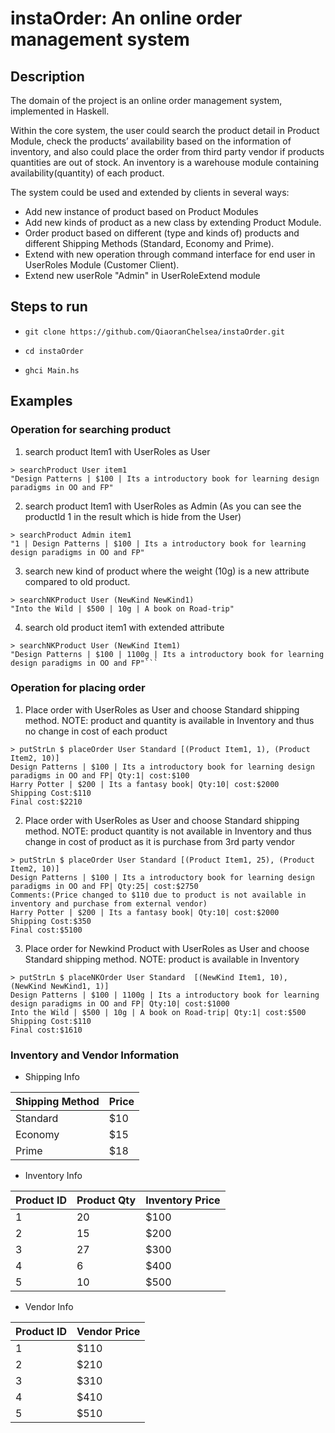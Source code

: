 # instaOrder: An online order management system 


## Description
The domain of the project is an online order management system, implemented in Haskell.

Within the core system, the user could search the product detail in Product Module, check the products’ availability based on the information of inventory, and also could place the order from third party vendor if products quantities are out of stock. An inventory is a warehouse module containing availability(quantity) of each product.

The system could be used and extended by clients in several ways:
* Add new instance of product based on Product Modules
* Add new kinds of product as a new class by extending Product Module.
* Order product based on different (type and kinds of) products and different Shipping Methods (Standard, Economy and Prime).
* Extend with new operation through command interface for end user in UserRoles Module (Customer Client).
* Extend new userRole "Admin" in UserRoleExtend module

## Steps to run
* `git clone https://github.com/QiaoranChelsea/instaOrder.git`

* `cd instaOrder`

* `ghci Main.hs` 

## Examples
### Operation for searching product 
1. search product Item1 with UserRoles as User 
```
> searchProduct User item1
"Design Patterns | $100 | Its a introductory book for learning design paradigms in OO and FP"
```

2. search product Item1 with UserRoles as Admin (As you can see the productId 1 in the result which is hide from the User)
```
> searchProduct Admin item1 
"1 | Design Patterns | $100 | Its a introductory book for learning design paradigms in OO and FP"
```

3. search new kind of product where the weight (10g) is a new attribute compared to old product.
```
> searchNKProduct User (NewKind NewKind1)
"Into the Wild | $500 | 10g | A book on Road-trip"
```

4. search old product item1 with extended attribute
```
> searchNKProduct User (NewKind Item1)
"Design Patterns | $100 | 1100g | Its a introductory book for learning design paradigms in OO and FP"```
```

### Operation for placing order
1. Place order with UserRoles as User and choose Standard shipping method. 
NOTE: product and quantity is available in Inventory and thus no change in cost of each product
```
> putStrLn $ placeOrder User Standard [(Product Item1, 1), (Product Item2, 10)]
Design Patterns | $100 | Its a introductory book for learning design paradigms in OO and FP| Qty:1| cost:$100
Harry Potter | $200 | Its a fantasy book| Qty:10| cost:$2000
Shipping Cost:$110
Final cost:$2210
```
2. Place order with UserRoles as User and choose Standard shipping method. 
NOTE: product quantity is not available in Inventory and thus change in cost of product as it is purchase from 3rd party vendor
```
> putStrLn $ placeOrder User Standard [(Product Item1, 25), (Product Item2, 10)]
Design Patterns | $100 | Its a introductory book for learning design paradigms in OO and FP| Qty:25| cost:$2750
Comments:(Price changed to $110 due to product is not available in inventory and purchase from external vendor) 
Harry Potter | $200 | Its a fantasy book| Qty:10| cost:$2000
Shipping Cost:$350
Final cost:$5100
```
3. Place order for Newkind Product with UserRoles as User and choose Standard shipping method.
NOTE: product is available in Inventory
```
> putStrLn $ placeNKOrder User Standard  [(NewKind Item1, 10), (NewKind NewKind1, 1)] 
Design Patterns | $100 | 1100g | Its a introductory book for learning design paradigms in OO and FP| Qty:10| cost:$1000
Into the Wild | $500 | 10g | A book on Road-trip| Qty:1| cost:$500
Shipping Cost:$110
Final cost:$1610
```

### Inventory and Vendor Information
* Shipping Info

| Shipping Method  | Price |
| ------------- | ------------- |
| Standard  | $10  |
| Economy   | $15  |
| Prime     | $18  |

* Inventory Info

| Product ID  | Product Qty | Inventory Price |
| ------------| ----------- |------------- |
| 1  | 20 | $100  |
| 2  | 15 | $200  |
| 3  | 27 | $300  |
| 4  | 6  | $400  |
| 5  | 10 | $500  |

* Vendor Info

| Product ID  | Vendor Price |
| ------------- | ------------- |
| 1  | $110  |
| 2  | $210  |
| 3  | $310  |
| 4  | $410  |
| 5  | $510  |

